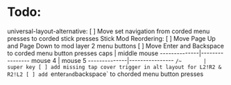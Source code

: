# Todo:
universal-layout-alternative:
    [ ] Move set navigation from corded menu presses to corded stick presses
    Stick Mod Reordering:
        [ ] Move Page Up and Page Down to mod layer 2 menu buttons
        [ ] Move Enter and Backspace to corded menu button presses
            caps      |   middle mouse
        --------------|----------------
            mouse 4   |   mouse 5
        --------------|----------------
            `/~       |   super key
    [ ] add missing tap cover trigger in alt layout for L2!R2 & R2!L2
    [ ] add `enter` and `backspace` to chorded menu button presses